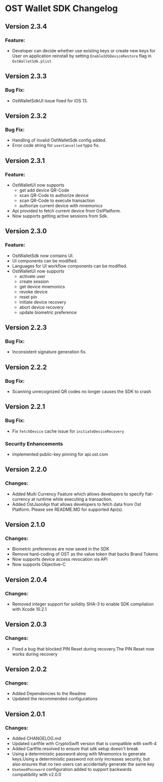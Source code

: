 # OST Wallet SDK Changelog

## Version 2.3.4
### Feature:
* Developer can decide whether use existing keys or create new keys for User on application reinstall by setting `EnableIOSDeviceRestore` flag in `OstWalletSdk.plist`.

## Version 2.3.3
### Bug Fix:
* OstWalletSdkUI issue fixed for iOS 13. 


## Version 2.3.2
### Bug Fix:
* Handling of invalid OstWalletSdk config added.
* Error code string for `userCancelled` typo fix.

## Version 2.3.1
### Feature:
* OstWalletUI now supports
    - get add device QR-Code
    - scan QR-Code to authorize device
    - scan QR-Code to execute transaction
    - authorize current device with mnemonics
* Api provided to fetch current device from OstPlatform.
* Now supports getting active sessions from Sdk.

## Version 2.3.0
### Feature:
* OstWalletSdk now contains UI.
* UI components can be modified.
* Languages for UI workflow components can be modified.
* OstWalletUI now supports
    - activate user
    - create session
    - get device mnemonics
    - revoke device
    - reset pin
    - initiate device recovery
    - abort device recovery
    - update biometric preference

## Version 2.2.3
### Bug Fix:
* Inconsistent signature generation fix.

## Version 2.2.2
### Bug Fix:
* Scanning unrecognized QR codes no longer causes the SDK to crash

## Version 2.2.1
### Bug Fix:
* Fix `fetchDevice` cache issue for `initiateDeviceRecovery`
### Security Enhancements
* Implemented public-key pinning for api.ost.com 


## Version 2.2.0
### Changes: 
* Added Multi Currency Feature which allows developers to specify fiat-currency at runtime while executing a transaction.
* Added OstJsonApi that allows developers to fetch data from Ost Platform. Please see README.MD for supported Api(s).

## Version 2.1.0
### Changes: 
* Biometric preferences are now saved in the SDK
* Remove hard-coding of OST as the value token that backs Brand Tokens 
* Now supports device access revocation via API
* Now supports Objective-C

## Version 2.0.4
### Changes: 
* Removed integer support for solidity SHA-3 to enable SDK compilation with Xcode 10.2.1

## Version 2.0.3
### Changes: 
* Fixed a bug that blocked PIN Reset during recovery.The PIN Reset now works during recovery

## Version 2.0.2

### Changes:
* Added Dependencies to the Readme
* Updated the recommended configurations

## Version 2.0.1

### Changes:
* Added CHANGELOG.md
* Updated cartfile with CryptoSwift version that is compatible with swift-4
* Added Cartfile.resolved to ensure that sdk setup doesn't break
* Using a deterministic password along with Mnemonics to generate keys.Using a deterministic password not only increases security, but also ensures that no two users can accidentally generate the same key
* `UseSeedPassword` configuration added to support backwards compatibility with v2.0.0

